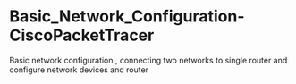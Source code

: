 # Basic_Network_Configuration-CiscoPacketTracer
Basic network configuration , connecting two networks to single router  and configure network devices and router
